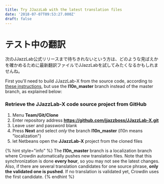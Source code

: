 ```yaml
---
title: Try JJazzLab with the latest translation files
date: '2018-07-07T09:53:27.000Z'
draft: false
---
```


# テスト中の翻訳

次のJJazzLab公式リリースまで待ちきれないという方は、どのような見ばえかを確かめるために最新翻訳ファイルでJJazzLabを試してみたくなるかもしれませんね。

First you'll need to build JJazzLab-X from the source code, according to [these instructions](https://jjazzlab.gitbook.io/developer-guide/build-from-source-code), but use the **l10n\_master** branch instead of the master branch, as explained below:

### Retrieve the JJazzLab-X code source project from GitHub

1. Menu **Team/Git/Clone**
2. Enter repository address **https://github.com/jjazzboss/JJazzLab-X.git** 
3. Leave user and password blank
4. Press **Next** and select _only_ the branch **l10n\_master** \(l10n means "localization"\)
5. let Netbeans open the **JJazzLab-X** project from the cloned files

{% hint style="info" %}
The **l10n\_master** branch is a localization branch where Crowdin automatically pushes new translation files. Note that this synchronization is done **every hour**, so you may not see the latest changes. Also, if there are several translation candidates for one source phrase, **only the validated one is pushed**. If no translation is validated yet, Crowdin uses the first candidate.
{% endhint %}



